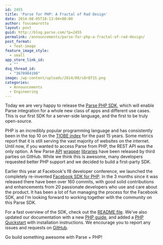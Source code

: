 ```yaml
---
id: 2455
title: 'Parse for PHP: A Fractal of Rad Design'
date: 2014-08-05T18:13:04+00:00
author: foscomarotto
layout: post
guid: http://blog.parse.com/?p=2455
permalink: /announcements/parse-for-php-a-fractal-of-rad-design/
post_format:
  - feat-image
feature_image_style:
  - small
app_store_link_id:
  - ""
dsq_thread_id:
  - "3670904198"
image: /wp-content/uploads/2014/08/s8rQf1S.png
categories:
  - Announcements
  - Engineering
---
```

Today we are very happy to release the <a title="Parse PHP SDK" href="https://parse.com/products/php" target="_blank">Parse PHP SDK</a>, which will enable Parse integration for a whole new class of apps and different use cases. This is our first SDK for a server-side language, and the first to be truly open-source.

PHP is an incredibly popular programming language and has consistently been in the top 10 on the <a href="http://www.tiobe.com/index.php/content/paperinfo/tpci/PHP.html" target="_blank">TIOBE index</a> for the past 15 years. Some metrics report that it is still serving the vast majority of websites on the internet. Until now, if you wanted to access Parse from PHP, the REST API was the only option. A few Parse <a href="https://github.com/apotropaic/parse.com-php-library" target="_blank">API</a> <a href="https://github.com/spacious/sparse/tree/master/Sparse" target="_blank">wrapper</a> <a href="https://github.com/KochAbo/php-parse-api" target="_blank">libraries</a> have been released by third parties on GitHub. While we think this is awesome, many developers requested better PHP support and we decided to build a first-party SDK.

Earlier this year at Facebook's f8 developer conference, we launched the completely re-invented <a href="https://github.com/facebook/facebook-php-sdk-v4" target="_blank">Facebook SDK for PHP</a>. In the 3 months since it was released there have been over 160 commits, with good solid contributions and enhancements from 20 passionate developers who use and care about the product. It has been a lot of fun managing the process for the Facebook SDK, and I'm looking forward to working together with the community on this Parse SDK.

For a fast overview of the SDK, check out the <a href="https://github.com/parseplatform/parse-php-sdk/blob/master/README.md" target="_blank">README file</a>. We've also updated our documentation with a new <a href="https://parse.com/docs/php_guide" target="_blank">PHP guide</a>, and added a <a href="https://parse.com/apps/quickstart#parse_data/php" target="_blank">PHP Quickstart</a> with installation instructions. We encourage you to report any issues and requests on <a href="https://github.com/parseplatform/parse-php-sdk" target="_blank">GitHub</a>.

Go build something awesome with Parse + PHP!